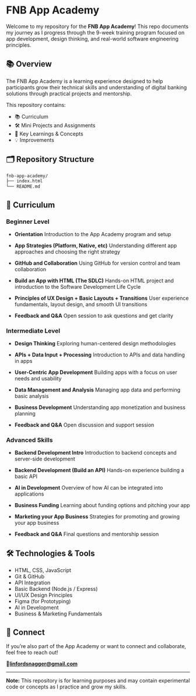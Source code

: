 # FNB App Academy

Welcome to my repository for the **FNB App Academy**! This repo documents my journey as I progress through the 9-week training program focused on app development, design thinking, and real-world software engineering principles.

## 📚 Overview

The FNB App Academy is a learning experience designed to help participants grow their technical skills and understanding of digital banking solutions through practical projects and mentorship.

This repository contains:

* 📚 Curriculum
* 🛠️ Mini Projects and Assignments
* 🧠 Key Learnings & Concepts
* 💡  Improvements

## 🗂️ Repository Structure

```bash
fnb-app-academy/
├── index.html
└── README.md
```

## 🧾 Curriculum

### Beginner Level

* **Orientation**
  Introduction to the App Academy program and setup

* **App Strategies (Platform, Native, etc)**
  Understanding different app approaches and choosing the right strategy

* **GitHub and Collaboration**
  Using GitHub for version control and team collaboration

* **Build an App with HTML (The SDLC)**
  Hands-on HTML project and introduction to the Software Development Life Cycle

* **Principles of UX Design + Basic Layouts + Transitions**
  User experience fundamentals, layout design, and smooth UI transitions

* **Feedback and Q\&A**
  Open session to ask questions and get clarity

### Intermediate Level

* **Design Thinking**
  Exploring human-centered design methodologies

* **APIs + Data Input + Processing**
  Introduction to APIs and data handling in apps

* **User-Centric App Development**
  Building apps with a focus on user needs and usability

* **Data Management and Analysis**
  Managing app data and performing basic analysis

* **Business Development**
  Understanding app monetization and business planning

* **Feedback and Q\&A**
  Open discussion and support session

### Advanced Skills

* **Backend Development Intro**
  Introduction to backend concepts and server-side development

* **Backend Development (Build an API)**
  Hands-on experience building a basic API

* **AI in Development**
  Overview of how AI can be integrated into applications

* **Business Funding**
  Learning about funding options and pitching your app

* **Marketing your App Business**
  Strategies for promoting and growing your app business

* **Feedback and Q\&A**
  Final questions and mentorship session


## 🛠️ Technologies & Tools

* HTML, CSS, JavaScript
* Git & GitHub
* API Integration
* Basic Backend (Node.js / Express)
* UI/UX Design Principles
* Figma (for Prototyping)
* AI in Development
* Business & Marketing Fundamentals

## 🤝 Connect

If you’re also part of the App Academy or want to connect and collaborate, feel free to reach out!


📧[**linfordsnagger@gmail.com**](mailto:linfordsnagger@gmail.com)

---

**Note:** This repository is for learning purposes and may contain experimental code or concepts as I practice and grow my skills.
